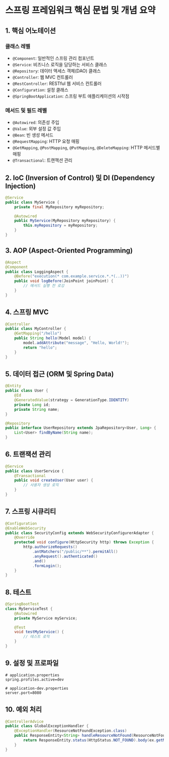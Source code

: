 # 스프링 프레임워크 핵심 문법 및 개념 요약

## 1. 핵심 어노테이션

### 클래스 레벨

- `@Component`: 일반적인 스프링 관리 컴포넌트
- `@Service`: 비즈니스 로직을 담당하는 서비스 클래스
- `@Repository`: 데이터 액세스 객체(DAO) 클래스
- `@Controller`: 웹 MVC 컨트롤러
- `@RestController`: RESTful 웹 서비스 컨트롤러
- `@Configuration`: 설정 클래스
- `@SpringBootApplication`: 스프링 부트 애플리케이션의 시작점

### 메서드 및 필드 레벨

- `@Autowired`: 의존성 주입
- `@Value`: 외부 설정 값 주입
- `@Bean`: 빈 생성 메서드
- `@RequestMapping`: HTTP 요청 매핑
- `@GetMapping`, `@PostMapping`, `@PutMapping`, `@DeleteMapping`: HTTP 메서드별 매핑
- `@Transactional`: 트랜잭션 관리

## 2. IoC (Inversion of Control) 및 DI (Dependency Injection)

```java
@Service
public class MyService {
    private final MyRepository myRepository;

    @Autowired
    public MyService(MyRepository myRepository) {
        this.myRepository = myRepository;
    }
}
```

## 3. AOP (Aspect-Oriented Programming)

```java
@Aspect
@Component
public class LoggingAspect {
    @Before("execution(* com.example.service.*.*(..))")
    public void logBefore(JoinPoint joinPoint) {
        // 메서드 실행 전 로깅
    }
}
```

## 4. 스프링 MVC

```java
@Controller
public class MyController {
    @GetMapping("/hello")
    public String hello(Model model) {
        model.addAttribute("message", "Hello, World!");
        return "hello";
    }
}
```

## 5. 데이터 접근 (ORM 및 Spring Data)

```java
@Entity
public class User {
    @Id
    @GeneratedValue(strategy = GenerationType.IDENTITY)
    private Long id;
    private String name;
}

@Repository
public interface UserRepository extends JpaRepository<User, Long> {
    List<User> findByName(String name);
}
```

## 6. 트랜잭션 관리

```java
@Service
public class UserService {
    @Transactional
    public void createUser(User user) {
        // 사용자 생성 로직
    }
}
```

## 7. 스프링 시큐리티

```java
@Configuration
@EnableWebSecurity
public class SecurityConfig extends WebSecurityConfigurerAdapter {
    @Override
    protected void configure(HttpSecurity http) throws Exception {
        http.authorizeRequests()
            .antMatchers("/public/**").permitAll()
            .anyRequest().authenticated()
            .and()
            .formLogin();
    }
}
```

## 8. 테스트

```java
@SpringBootTest
class MyServiceTest {
    @Autowired
    private MyService myService;

    @Test
    void testMyService() {
        // 테스트 로직
    }
}
```

## 9. 설정 및 프로파일

```properties
# application.properties
spring.profiles.active=dev

# application-dev.properties
server.port=8080
```

## 10. 예외 처리

```java
@ControllerAdvice
public class GlobalExceptionHandler {
    @ExceptionHandler(ResourceNotFoundException.class)
    public ResponseEntity<String> handleResourceNotFound(ResourceNotFoundException ex) {
        return ResponseEntity.status(HttpStatus.NOT_FOUND).body(ex.getMessage());
    }
}
```
